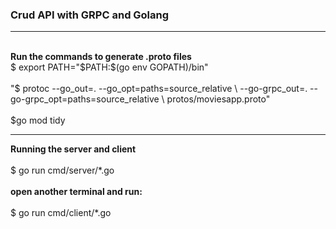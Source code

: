 ### Crud API with GRPC and Golang
<hr>
<br>
<strong>Run the commands to generate .proto files</strong>
<br>
$ export PATH="$PATH:$(go env GOPATH)/bin"
<br>
<br>
"$ protoc --go_out=. --go_opt=paths=source_relative \
  --go-grpc_out=. --go-grpc_opt=paths=source_relative \
  protos/moviesapp.proto"
<br>
<br>
$go mod tidy

<br>
<hr>
 <strong>Running the server and client</strong>
 <br>
 <br>
$ go run cmd/server/*.go

<br>
<br>
<strong>open another terminal and run:</strong>
<br>
<br>
$ go run cmd/client/*.go

